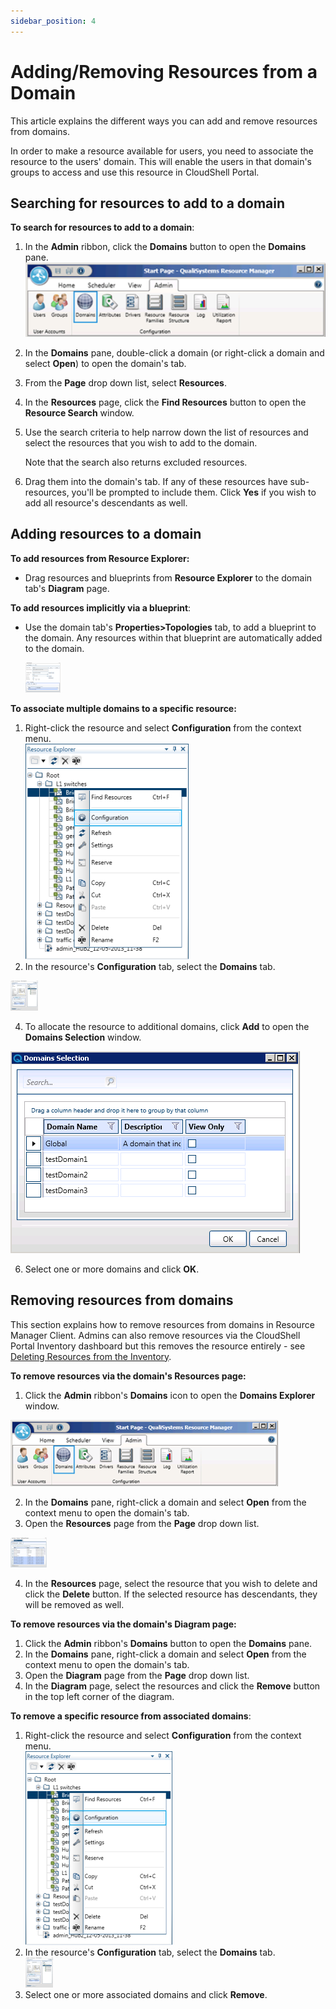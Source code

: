 ```yaml
---
sidebar_position: 4
---
```


# Adding/Removing Resources from a Domain

This article explains the different ways you can add and remove resources from domains.

In order to make a resource available for users, you need to associate the resource to the users' domain. This will enable the users in that domain's groups to access and use this resource in CloudShell Portal.

## Searching for resources to add to a domain

**To search for resources to add to a domain**:

1. In the **Admin** ribbon, click the **Domains** button to open the **Domains** pane.  
    ![](/Images/Admin-Guide/User-Management/AddDomainRes_526x130.png)
2. In the **Domains** pane, double-click a domain (or right-click a domain and select **Open**) to open the domain's tab.
3. From the **Page** drop down list, select **Resources**.
4. In the **Resources** page, click the **Find Resources** button to open the **Resource Search** window.
5. Use the search criteria to help narrow down the list of resources and select the resources that you wish to add to the domain.
    
    Note that the search also returns excluded resources.
    
6. Drag them into the domain's tab. If any of these resources have sub-resources, you'll be prompted to include them. Click **Yes** if you wish to add all resource's descendants as well.

## Adding resources to a domain

**To add resources from Resource Explorer:**

- Drag resources and blueprints from **Resource Explorer** to the domain tab's **Diagram** page.

**To add resources implicitly via a blueprint**:

- Use the domain tab's **Properties>Topologies** tab, to add a blueprint to the domain. Any resources within that blueprint are automatically added to the domain.
    
    [![](/Images/Admin-Guide/User-Management/AddDomainRes_1_thumb_0_48.png)](https://help.quali.com/Online%20Help/0.0/Portal/Content/Images/Admin%20Guide/User%20Management/AddDomainRes_1.png)
    

**To associate multiple domains to a specific resource:**

1. Right-click the resource and select **Configuration** from the context menu.  
    ![](/Images/Admin-Guide/User-Management/AddDomainRes_2_261x345.png)
2. In the resource's **Configuration** tab, select the **Domains** tab.

[![](/Images/Admin-Guide/User-Management/AddDomainRes_3_thumb_0_48.png)](https://help.quali.com/Online%20Help/0.0/Portal/Content/Images/Admin%20Guide/User%20Management/AddDomainRes_3.png)

4. To allocate the resource to additional domains, click **Add** to open the **Domains Selection** window.
    

![](/Images/Admin-Guide/User-Management/AddDomainRes_4.png)

6. Select one or more domains and click **OK**.

## Removing resources from domains

This section explains how to remove resources from domains in Resource Manager Client. Admins can also remove resources via the CloudShell Portal Inventory dashboard but this removes the resource entirely - see [Deleting Resources from the Inventory](../../../portal/inventory/managing-resources/deleting-resources-from-inventory.md).

**To remove resources via the domain's Resources page:**

1. Click the **Admin** ribbon's **Domains** icon to open the **Domains Explorer** window.

![](/Images/Admin-Guide/User-Management/AddDomainRes_428x106.png)

2. In the **Domains** pane, right-click a domain and select **Open** from the context menu to open the domain's tab.
3. Open the **Resources** page from the **Page** drop down list.

[![](/Images/Admin-Guide/User-Management/AddDomainRes_5_thumb_0_48.png)](https://help.quali.com/Online%20Help/0.0/Portal/Content/Images/Admin%20Guide/User%20Management/AddDomainRes_5.png)

4. In the **Resources** page, select the resource that you wish to delete and click the **Delete** button. If the selected resource has descendants, they will be removed as well.

**To remove resources via the domain's Diagram page:**

1. Click the **Admin** ribbon's **Domains** button to open the **Domains** pane.
2. In the **Domains** pane, right-click a domain and select **Open** from the context menu to open the domain's tab.
3. Open the **Diagram** page from the **Page** drop down list.
4. In the **Diagram** page, select the resources and click the **Remove** button in the top left corner of the diagram.

**To remove a specific resource from associated domains**:

1. Right-click the resource and select **Configuration** from the context menu.  
    ![](/Images/Admin-Guide/User-Management/AddDomainRes_2_235x310.png)
2. In the resource's **Configuration** tab, select the **Domains** tab.  
    [![](/Images/Admin-Guide/User-Management/AddDomainRes_3_thumb_0_48.png)](https://help.quali.com/Online%20Help/0.0/Portal/Content/Images/Admin%20Guide/User%20Management/AddDomainRes_3.png)
3. Select one or more associated domains and click **Remove**.
